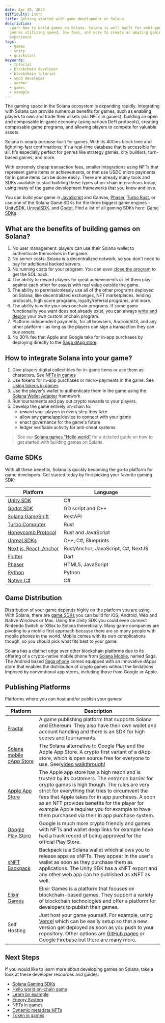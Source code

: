 ```yaml
---
date: Apr 25, 2024
difficulty: intro
title: Getting started with game development on Solana
description:
  Learn how to build games on Solana. Solana is well built for web3 games of all
  genres utilizing speed, low fees, and more to create an amazing gaming
  experience
tags:
  - games
  - unity
  - quickstart
keywords:
  - tutorial
  - blockchain developer
  - blockchain tutorial
  - web3 developer
  - anchor
  - games
  - example
---
```


The gaming space in the Solana ecosystem is expanding rapidly. Integrating with
Solana can provide numerous benefits for games, such as enabling players to own
and trade their assets (via NFTs in games), building an open and composable
in-game economy (using various DeFi protocols), creating composable game
programs, and allowing players to compete for valuable assets.

Solana is nearly purpose-built for games. With its 400ms block time and
lightning-fast confirmations: it's a real-time database that is accessible for
all. It's especially perfect for genres like strategy games, city builders,
turn-based games, and more.

With extremely cheap transaction fees, smaller integrations using NFTs that
represent game items or achievements, or that use USDC micro payments for in
game items can be done easily. There are already many tools and SDKs available
to start building these types of on-chain interactions today, using many of the
game development frameworks that you know and love.

You can build your game in [JavaScript](/docs/clients/javascript.md) and Canvas,
[Phaser](https://github.com/Bread-Heads-NFT/phaser-solana-platformer-template),
[Turbo Rust](https://turbo.computer/), or use one of the Solana Game SDKs for
the three biggest game engines -
[UnitySDK](/content/guides/games/game-sdks.md#unity-sdk),
[UnrealSDK](https://github.com/staratlasmeta/FoundationKit), and
[Godot](https://github.com/Virus-Axel/godot-solana-sdk). Find a list of all
gaming SDKs here: [Game SDKs](/content/guides/games/game-sdks.md).

## What are the benefits of building games on Solana?

1. No user management: players can use their Solana wallet to authenticate
   themselves in the game.
2. No server costs: Solana is a decentralized network, so you don't need to pay
   for additional backed servers.
3. No running costs for your program. You can even
   [close the program](/content/guides/getstarted/solana-token-airdrop-and-faucets.md#6-reuse-devnet-sol)
   to get the SOL back.
4. The ability to reward players for great achievements or let them play against
   each other for assets with real value outside the game.
5. The ability to permissionlessly use all of the other programs deployed on
   Solana, like decentralized exchanges, NFT marketplaces, lending protocols,
   high score programs, loyalty/referral programs, and more.
6. The ability to write your own onchain programs. If some game functionality
   you want does not already exist, you can always
   [write and deploy](/docs/core/programs.md) your own custom onchain program.
7. Platform independent payments, for all browsers, Android/iOS, and any other
   platform - as long as the players can sign a transaction they can buy assets.
8. No 30% fee that Apple and Google take for in-app purchases by deploying
   directly to the
   [Saga dApp store](https://docs.solanamobile.com/dapp-publishing/intro).

## How to integrate Solana into your game?

1. Give players digital collectibles for in-game items or use them as
   characters. See [NFTs in games](/content/guides/games/nfts-in-games.md)
2. Use tokens for in-app purchases or micro-payments in the game. See
   [Using tokens in games](/content/guides/games/interact-with-tokens.md)
3. Use the player's wallet to authenticate them in the game using the
   [Solana Wallet Adapter](https://github.com/anza-xyz/wallet-adapter) framework
4. Run tournaments and pay out crypto rewards to your players.
5. Develop the game entirely on-chain to:
   - reward your players in every step they take
   - allow any game/app/device to connect with your game
   - enact governance for the game's future
   - ledger verifiable activity for anti-cheat systems

> See our [Solana games "Hello world"](/content/guides/games/hello-world.md) for
> a detailed guide on how to get started with building games on Solana.

## Game SDKs

With all these benefits, Solana is quickly becoming the go-to platform for game
developers. Get started today by first picking your favorite gaming SDK:

| Platform                                                                             | Language                            |
| ------------------------------------------------------------------------------------ | ----------------------------------- |
| [Unity SDK](/content/guides/games/game-sdks.md#unity-sdk)                            | C#                                  |
| [Godot SDK](/content/guides/games/game-sdks.md#godot-sdk)                            | GD script and C++                   |
| [Solana GameShift](/content/guides/games/game-sdks.md#solana-game-shift)             | RestAPI                             |
| [Turbo.Computer](/content/guides/games/game-sdks.md#turbo-computer-rust-game-engine) | Rust                                |
| [Honeycomb Protocol](/content/guides/games/game-sdks.md#honeycomb-protocol)          | Rust and JavaScript                 |
| [Unreal SDKs](/content/guides/games/game-sdks.md#unreal-sdks)                        | C++, C#, Blueprints                 |
| [Next js, React, Anchor](/content/guides/games/game-sdks.md#next-js-react-anchor)    | Rust/Anchor, JavaScript, C#, NextJS |
| [Flutter](/content/guides/games/game-sdks.md#flutter)                                | Dart                                |
| [Phaser](/content/guides/games/game-sdks.md#phaser)                                  | HTML5, JavaScript                   |
| [Python](/content/guides/games/game-sdks.md#python)                                  | Python                              |
| [Native C#](/content/guides/games/game-sdks.md#native-c)                             | C#                                  |

## Game Distribution

Distribution of your game depends highly on the platform you are using. With
Solana, there are [game SDKs](#game-sdks) you can build for iOS, Android, Web
and Native Windows or Mac. Using the Unity SDK you could even connect Nintendo
Switch or XBox to Solana theoretically. Many game companies are pivoting to a
mobile first approach because there are so many people with mobile phones in the
world. Mobile comes with its own complications though, so you should pick what
fits best to your game.

Solana has a distinct edge over other blockchain platforms due to its offering
of a crypto-native mobile phone from [Solana Mobile](https://solanamobile.com),
named Saga. The Android based [Saga phone](https://solanamobile.com/hardware)
comes equipped with an innovative dApps store that enables the distribution of
crypto games without the limitations imposed by conventional app stores,
including those from Google or Apple.

## Publishing Platforms

Platforms where you can host and/or publish your games:

| Platform                                                                                         | Description                                                                                                                                                                                                                                                                                                                                                                                         |
| ------------------------------------------------------------------------------------------------ | --------------------------------------------------------------------------------------------------------------------------------------------------------------------------------------------------------------------------------------------------------------------------------------------------------------------------------------------------------------------------------------------------- |
| [Fractal](https://www.fractal.is/)                                                               | A game publishing platform that supports Solana and Ethereum. They also have their own wallet and account handling and there is an SDK for high scores and tournaments.                                                                                                                                                                                                                             |
| [Solana mobile dApp Store](https://github.com/solana-mobile/dapp-publishing/blob/main/README.md) | The Solana alternative to Google Play and the Apple App Store. A crypto first variant of a dApp store, which is open source free for everyone to use. See([video walkthrough](https://youtu.be/IgeE1mg1aYk?si=fZmU1WNiW-kR3qFa))                                                                                                                                                                    |
| [Apple App Store](https://www.apple.com/de/app-store/)                                           | The Apple app store has a high reach and is trusted by its customers. The entrance barrier for crypto games is high though. The rules are very strict for everything that tries to circumvent the fees that Apple takes for in app purchases. A soon as an NFT provides benefits for the player for example Apple requires you for example to have them purchased via their in app purchase system. |
| [Google Play Store](https://play.google.com/store/games)                                         | Google is much more crypto friendly and games with NFTs and wallet deep links for example have had a track record of being approved for the official Play Store.                                                                                                                                                                                                                                    |
| [xNFT Backpack](https://www.backpack.app/)                                                       | Backpack is a Solana wallet which allows you to release apps as xNFTs. They appear in the user's wallet as soon as they purchase them as applications. The Unity SDK has a xNFT export and any other web app can be published as xNFT as well.                                                                                                                                                      |
| [Elixir Games](https://elixir.games/)                                                            | Elixir Games is a platform that focuses on blockchain-based games. They support a variety of blockchain technologies and offer a platform for developers to publish their games.                                                                                                                                                                                                                    |
| Self Hosting                                                                                     | Just host your game yourself. For example, using [Vercel](https://vercel.com/) which can be easily setup so that a new version get deployed as soon as you push to your repository. Other options are [GitHub pages](https://pages.github.com/) or [Google Firebase](https://firebase.google.com/docs/hosting) but there are many more.                                                             |

## Next Steps

If you would like to learn more about developing games on Solana, take a look at
these developer resources and guides:

- [Solana Gaming SDKs](/content/guides/games/game-sdks.md)
- [Hello world on-chain game](/content/guides/games/hello-world.md)
- [Learn by example](/content/guides/games/game-examples.md)
- [Energy System](/content/guides/games/energy-system.md)
- [NFTs in games](/content/guides/games/nfts-in-games.md)
- [Dynamic metadata NFTs](/content/guides/token-extensions/dynamic-meta-data-nft.md)
- [Token in games](/content/guides/games/interact-with-tokens.md)
